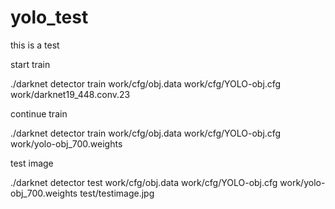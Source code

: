 # yolo_test
this is a test

start train


./darknet detector train work/cfg/obj.data work/cfg/YOLO-obj.cfg work/darknet19_448.conv.23


continue train


./darknet detector train work/cfg/obj.data work/cfg/YOLO-obj.cfg work/yolo-obj_700.weights


test image


./darknet detector test work/cfg/obj.data work/cfg/YOLO-obj.cfg work/yolo-obj_700.weights test/testimage.jpg

